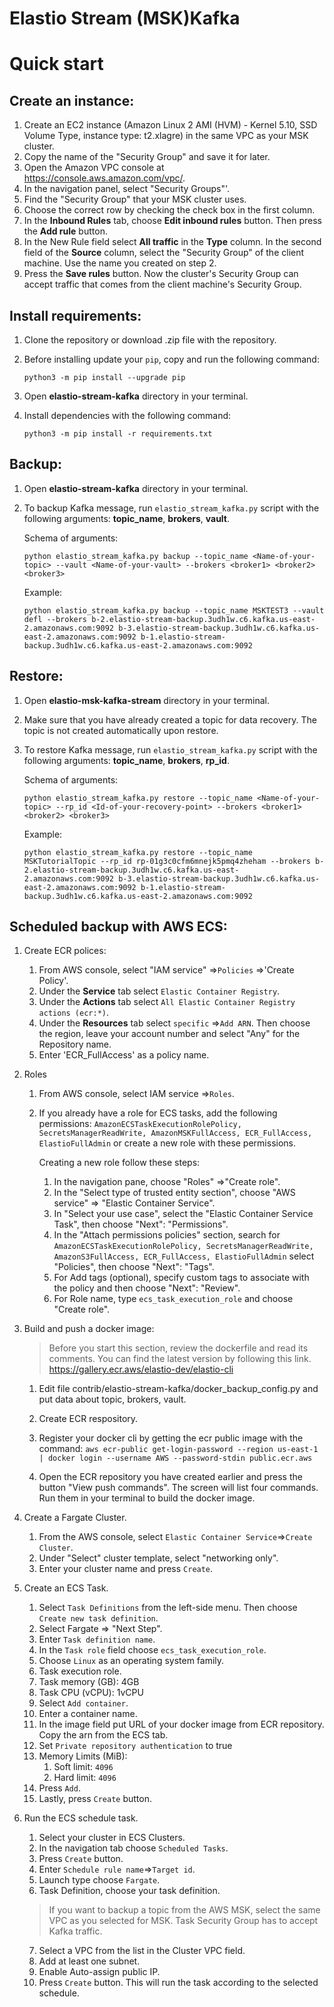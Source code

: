 # Elastio Stream (MSK)Kafka <!--Discuss another naming-->

# Quick start

## Create an instance:
1. Create an EC2 instance (Amazon Linux 2 AMI (HVM) - Kernel 5.10, SSD Volume Type, instance type: t2.xlagre) in the same VPC as your MSK cluster.
2. Copy the name of the "Security Group" and save it for later. 
3. Open the Amazon VPC console at https://console.aws.amazon.com/vpc/.
4. In the navigation panel, select "Security Groups"'.
5. Find the "Security Group" that your MSK cluster uses.
6. Choose the correct row by checking the check box in the first column.
7. In the **Inbound Rules** tab, choose **Edit inbound rules** button. Then press the **Add rule** button.
8. In the New Rule field select **All traffic** in the **Type** column. In the second field of the **Source** column, select the "Security Group" of the client machine. Use the name you created on step 2.
9. Press the **Save rules** button. Now the cluster's Security Group can accept traffic that comes from the client machine's Security Group.

## Install requirements:
1. Clone the repository or download .zip file with the repository.
2. Before installing update your `pip`, copy and run the following command:
   
    ```
    python3 -m pip install --upgrade pip
   
    ```
3. Open **elastio-stream-kafka** directory in your terminal. <!--Discuss another naming-->
4. Install dependencies with the following command:
   
    ```
    python3 -m pip install -r requirements.txt
    ```

## Backup:
1. Open **elastio-stream-kafka** directory in your terminal. <!--Discuss another naming-->
2. To backup Kafka message, run `elastio_stream_kafka.py` script with the following arguments: **topic_name**, **brokers**, **vault**.<br/>
    
    Schema of arguments:
    
    ```
    python elastio_stream_kafka.py backup --topic_name <Name-of-your-topic> --vault <Name-of-your-vault> --brokers <broker1> <broker2> <broker3>
    ```
    
    Example:
    
    ```
    python elastio_stream_kafka.py backup --topic_name MSKTEST3 --vault defl --brokers b-2.elastio-stream-backup.3udh1w.c6.kafka.us-east-2.amazonaws.com:9092 b-3.elastio-stream-backup.3udh1w.c6.kafka.us-east-2.amazonaws.com:9092 b-1.elastio-stream-backup.3udh1w.c6.kafka.us-east-2.amazonaws.com:9092
    ```

## Restore:
1. Open **elastio-msk-kafka-stream** directory in your terminal. <!--Discuss another naming-->
2. Make sure that you have already created a topic for data recovery. The topic is not created automatically upon restore.
3. To restore Kafka message, run `elastio_stream_kafka.py` script with the following arguments: **topic_name**, **brokers**, **rp_id**.<br/>
    
    Schema of arguments:

    ```
    python elastio_stream_kafka.py restore --topic_name <Name-of-your-topic> --rp_id <Id-of-your-recovery-point> --brokers <broker1> <broker2> <broker3>
    ```
   
    Example:

    ```
    python elastio_stream_kafka.py restore --topic_name MSKTutorialTopic --rp_id rp-01g3c0cfm6mnejk5pmq4zheham --brokers b-2.elastio-stream-backup.3udh1w.c6.kafka.us-east-2.amazonaws.com:9092 b-3.elastio-stream-backup.3udh1w.c6.kafka.us-east-2.amazonaws.com:9092 b-1.elastio-stream-backup.3udh1w.c6.kafka.us-east-2.amazonaws.com:9092
    ```

## Scheduled backup with AWS ECS:
1. Create ECR polices:
    1. From AWS console, select "IAM service" =>`Policies` =>'Create Policy'.
    2. Under the **Service** tab select `Elastic Container Registry`.
    3. Under the **Actions** tab select `All Elastic Container Registry actions (ecr:*)`.
    4. Under the **Resources** tab select `specific` =>`Add ARN`. Then choose the region, leave your account number and select "Any" for the Repository name.
    5. Enter 'ECR_FullAccess' as a policy name.

2. Roles
    1. From AWS console, select IAM service =>`Roles`.
    2. If you already have a role for ECS tasks, add the following permissions: 
    ```AmazonECSTaskExecutionRolePolicy, SecretsManagerReadWrite, AmazonMSKFullAccess, ECR_FullAccess, ElastioFullAdmin``` or create a new role with these permissions.
        
        Creating a new role follow these steps:
        1. In the navigation pane, choose "Roles" =>"Create role".
        2. In the "Select type of trusted entity section", choose "AWS service" => "Elastic Container Service".
        3. In "Select your use case", select the "Elastic Container Service Task", then choose "Next": "Permissions".
        4. In the "Attach permissions policies" section, search for ```AmazonECSTaskExecutionRolePolicy, SecretsManagerReadWrite, AmazonS3FullAccess, ECR_FullAccess, ElastioFullAdmin``` select "Policies", then choose "Next": "Tags".
        5. For Add tags (optional), specify custom tags to associate with the policy and then choose "Next": "Review".
        6. For Role name, type `ecs_task_execution_role` and choose "Create role".

3. Build and push a docker image:
    > Before you start this section, review the dockerfile and read its comments.
    > You can find the latest version by following this link. https://gallery.ecr.aws/elastio-dev/elastio-cli
    1. Edit file contrib/elastio-stream-kafka/docker_backup_config.py and put data about topic, brokers, vault.
    2. Create ECR respository.
    3. Register your docker cli by getting the ecr public image with the command:
        ```aws ecr-public get-login-password --region us-east-1 | docker login --username AWS --password-stdin public.ecr.aws```
        
    4. Open the ECR repository you have created earlier and press the button "View push commands". The screen will list four commands. Run them in your terminal to build the docker image.
4. Create a Fargate Cluster.
    1. From the AWS console, select `Elastic Container Service`=>`Create Cluster`.
    2. Under "Select" cluster template, select "networking only".
    3. Enter your cluster name and press `Create`.
5. Create an ECS Task.
    1. Select `Task Definitions` from the left-side menu. Then choose `Create new task definition`.
    2. Select Fargate => "Next Step".
    3. Enter `Task definition name`.
    4. In the `Task role` field choose `ecs_task_execution_role`.
    5. Choose `Linux` as an operating system family.
    6. Task execution role.
    7. Task memory (GB): 4GB
    8. Task CPU (vCPU): 1vCPU
    9. Select `Add container`.
    10. Enter a container name.
    11. In the image field put URL of your docker image from ECR repository. Copy the arn from the ECS tab.
    12. Set `Private repository authentication` to true
    13. Memory Limits (MiB):
        1. Soft limit: `4096`
        2. Hard limit: `4096`
    14. Press `Add`.
    15. Lastly, press `Create` button.
6. Run the ECS schedule task.
    1. Select your cluster in ECS Clusters.
    2. In the navigation tab choose `Scheduled Tasks`.
    3. Press `Create` button.
    4. Enter `Schedule rule name`=>`Target id`.
    5. Launch type choose `Fargate`.
    6. Task Definition, choose your task definition.
    > If you want to backup a topic from the AWS MSK, select the same VPC as you selected for MSK. Task Security Group has to accept Kafka traffic.
    7. Select a VPC from the list in the Cluster VPC field.
    8. Add at least one subnet.
    9. Enable Auto-assign public IP.
    10. Press `Create` button. This will run the task according to the selected schedule.